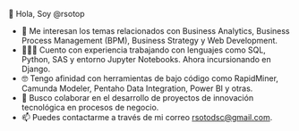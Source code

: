 👋 Hola, Soy @rsotop
- 👀 Me interesan los temas relacionados con Business Analytics, Business Process Management (BPM), Business Strategy y Web Development.
- 👨🏻‍💻 Cuento con experiencia trabajando con lenguajes como SQL, Python, SAS y entorno Jupyter Notebooks. Ahora incursionando en Django. 
- 🤓 Tengo afinidad con herramientas de bajo código como RapidMiner, Camunda Modeler, Pentaho Data Integration, Power BI y otras. 
- 💞️ Busco colaborar en el desarrollo de proyectos de innovación tecnológica en procesos de negocio.
- 📫 Puedes contactarme a través de mi correo rsotodsc@gmail.com.

<!---
rsotop/rsotop is a ✨ special ✨ repository because its `README.md` (this file) appears on your GitHub profile.
You can click the Preview link to take a look at your changes.
--->
